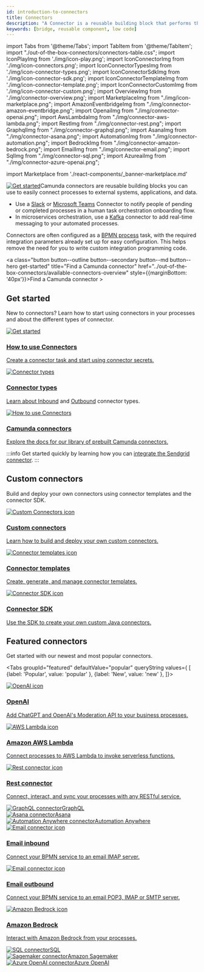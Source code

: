 ```yaml
---
id: introduction-to-connectors
title: Connectors
description: "A Connector is a reusable building block that performs the integration with an external system and works out of the box."
keywords: [bridge, reusable component, low code]
---
```


import Tabs from '@theme/Tabs';
import TabItem from '@theme/TabItem';
import "./out-of-the-box-connectors/connectors-table.css";
import IconPlayImg from './img/icon-play.png';
import IconConnectorImg from './img/icon-connectors.png';
import IconConnectorTypesImg from './img/icon-connector-types.png';
import IconConnectorSdkImg from './img/icon-connector-sdk.png';
import IconConnectorTemplateImg from './img/icon-connector-template.png';
import IconConnectorCustomImg from './img/icon-connector-custom.png';
import OverviewImg from './img/connector-overview.png';
import MarketplaceImg from "./img/icon-marketplace.png";
import AmazonEventbridgeImg from "./img/connector-amazon-eventbridge.png";
import OpenaiImg from "./img/connector-openai.png";
import AwsLambdaImg from "./img/connector-aws-lambda.png";
import RestImg from "./img/connector-rest.png";
import GraphqlImg from "./img/connector-graphql.png";
import AsanaImg from "./img/connector-asana.png";
import AutomationImg from "./img/connector-automation.png";
import BedrockImg from "./img/connector-amazon-bedrock.png";
import EmailImg from "./img/connector-email.png";
import SqlImg from "./img/connector-sql.png";
import AzureaiImg from "./img/connector-azure-openai.png";

import Marketplace from './react-components/\_banner-marketplace.md'

<p><a title="Find a Camunda connector" href="../out-of-the-box-connectors/available-connectors-overview"><img src={OverviewImg} alt="Get started" style={{border:0,padding:0,paddingLeft:20,margin:0,float: 'right', width: '40%'}} className="fade-in-top-image"/></a>Camunda connectors are reusable building blocks you can use to easily connect processes to external systems, applications, and data.</p>

- Use a [Slack](/components/connectors/out-of-the-box-connectors/slack.md) or [Microsoft Teams](/components/connectors/out-of-the-box-connectors/microsoft-teams.md) Connector to notify people of pending or completed processes in a human task orchestration onboarding flow.
- In microservices orchestration, use a [Kafka](/components/connectors/out-of-the-box-connectors/kafka.md) connector to add real-time messaging to your automated processes.

Connectors are often configured as a [BPMN process](/components/concepts/processes.md) task, with the required integration parameters already set up for easy configuration. This helps remove the need for you to write custom integration programming code.

<a class="button button--outline button--secondary button--md button--hero get-started" title="Find a Camunda connector" href="../out-of-the-box-connectors/available-connectors-overview" style={{marginBottom: '40px'}}>Find a Camunda connector ></a>

## Get started

New to connectors? Learn how to start using connectors in your processes and about the different types of connector.

<div class="connector-grid">
  <a href="../use-connectors" class="connector-card" title="How to use Connectors">
      <img src={IconPlayImg} alt="Get started"/>
    <h3>How to use Connectors</h3>
    <p>Create a connector task and start using connector secrets.</p>
  </a>
    <a href="../connector-types" class="connector-card" title="Connector types">
    <img src={IconConnectorTypesImg} alt="Connector types"/>
    <h3>Connector types</h3>
    <p>Learn about <a href="./use-connectors/inbound" title="Inbound Connectors">Inbound</a> and <a href="./use-connectors/outbound" title="Outbound Connectors">Outbound</a> connector types.</p>
  </a>
    <a href="../out-of-the-box-connectors/available-connectors-overview" class="connector-card" title="Get started with Connectors">
    <img src={IconConnectorImg} alt="How to use Connectors"/>
    <h3>Camunda connectors</h3>
    <p>Explore the docs for our library of prebuilt Camunda connectors.</p>
  </a>
</div>

:::info
Get started quickly by learning how you can [integrate the Sendgrid connector](/guides/configuring-out-of-the-box-connector.md).
:::

## Custom connectors

Build and deploy your own connectors using connector templates and the connector SDK.

<div class="connector-grid">
  <a href="../custom-built-connectors/build-connector" class="connector-card" title="Custom Connectors">
    <img src={IconConnectorCustomImg} alt="Custom Connectors icon" class="connector-card-image"/>
    <h3>Custom connectors</h3>
    <p>Learn how to build and deploy your own custom connectors.</p>
  </a>
  <a href="../custom-built-connectors/connector-templates" class="connector-card" title="Connector templates">
    <img src={IconConnectorTemplateImg} alt="Connector templates icon" class="connector-card-image"/>
    <h3>Connector templates</h3>
    <p>Create, generate, and manage connector templates.</p>
  </a>
    <a href="../custom-built-connectors/connector-sdk" class="connector-card" title="Connector SDK">
    <img src={IconConnectorSdkImg} alt="Connector SDK icon" class="connector-card-image"/>
    <h3>Connector SDK</h3>
    <p>Use the SDK to create your own custom Java connectors.</p>
  </a>
</div>

## Featured connectors

Get started with our newest and most popular connectors.

<Tabs groupId="featured" defaultValue="popular" queryString values={
[
{label: 'Popular', value: 'popular' },
{label: 'New', value: 'new' },
]}>
<TabItem value="popular">

<div class="connector-grid">
  <a href="../out-of-the-box-connectors/openai" class="connector-card" title="OpenAI">
    <img src={OpenaiImg} alt="OpenAI icon" class="connector-card-image"/>
    <h3>OpenAI</h3>
    <p>Add ChatGPT and OpenAI's Moderation API to your business processes.</p>
  </a>
  <a href="../out-of-the-box-connectors/aws-lambda" class="connector-card" title="AWS Lambda">
    <img src={AwsLambdaImg} alt="AWS Lambda icon" class="connector-card-image"/>
    <h3>Amazon AWS Lambda</h3>
    <p>Connect processes to AWS Lambda to invoke serverless functions.</p>
  </a>
    <a href="../protocol/rest" class="connector-card" title="Connector SDK">
    <img src={RestImg} alt="Rest connector icon" class="connector-card-image"/>
    <h3>Rest connector</h3>
    <p>Connect, interact, and sync your processes with any RESTful service.</p>
  </a>
</div>

<div class="connector-small-grid">
  <a href="../protocol/graphql" class="connector-small-link">
    <div class="connector-small">
      <img src={GraphqlImg} alt="GraphQL connector"/>GraphQL
    </div>
  </a>
  <a href="../out-of-the-box-connectors/asana" class="connector-small-link">
    <div class="connector-small">
      <img src={AsanaImg} alt="Asana connector"/>Asana
    </div>
  </a>
  <a href="../out-of-the-box-connectors/automation-anywhere" class="connector-small-link">
    <div class="connector-small">
      <img src={AutomationImg} alt="Automation Anywhere connector"/>Automation Anywhere
    </div>
  </a>
</div>

</TabItem>
<TabItem value="new">

<div class="connector-grid">
  <a href="../out-of-the-box-connectors/email/?email=inbound" class="connector-card" title="Email connector">
    <img src={EmailImg} alt="Email connector icon" class="connector-card-image"/>
    <h3>Email inbound</h3>
    <p>Connect your BPMN service to an email IMAP server.</p>
  </a>
  <a href="../out-of-the-box-connectors/email/?email=outbound" class="connector-card" title="Email connector">
    <img src={EmailImg} alt="Email connector icon" class="connector-card-image"/>
    <h3>Email outbound</h3>
    <p>Connect your BPMN service to an email POP3, IMAP or SMTP server.</p>
  </a>
  <a href="../out-of-the-box-connectors/amazon-bedrock" class="connector-card" title="Amazon Bedrock">
    <img src={BedrockImg} alt="Amazon Bedrock icon" class="connector-card-image"/>
    <h3>Amazon Bedrock</h3>
    <p>Interact with Amazon Bedrock from your processes.</p>
  </a>
</div>

<div class="connector-small-grid">
  <a href="../out-of-the-box-connectors/sql" class="connector-small-link">
    <div class="connector-small">
      <img src={SqlImg} alt="SQL connector"/>SQL
    </div>
  </a>
  <a href="../out-of-the-box-connectors/amazon-sagemaker" class="connector-small-link">
    <div class="connector-small">
      <img src={BedrockImg} alt="Sagemaker connector"/>Amazon Sagemaker
    </div>
  </a>
  <a href="../out-of-the-box-connectors/azure-open-ai" class="connector-small-link">
    <div class="connector-small">
      <img src={AzureaiImg} alt="Azure OpenAI connector"/>Azure OpenAI
    </div>
  </a>
</div>

</TabItem>
</Tabs>

<Marketplace/>
